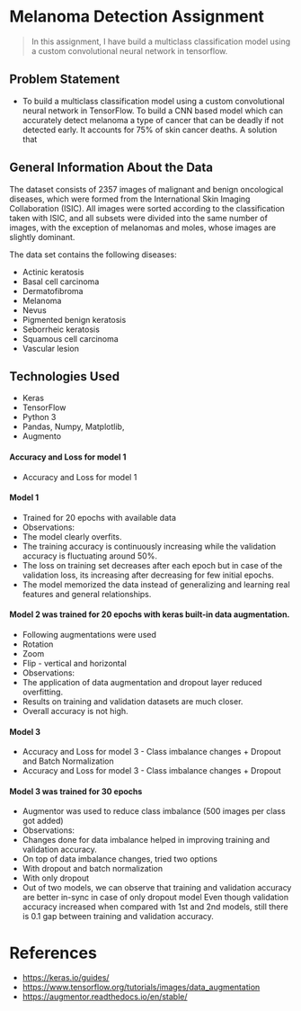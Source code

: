 # Melanoma Detection Assignment
> In this assignment, I have build a multiclass classification model using a custom convolutional neural network in tensorflow.



## Problem Statement
* To build a multiclass classification model using a custom convolutional neural network in TensorFlow. To build a CNN based model which can accurately detect melanoma a type of cancer that can be deadly if not detected early. It accounts for 75% of skin cancer deaths. A solution that 
<!-- You can include any other section that is pertinent to your problem -->

## General Information About the Data
The dataset consists of 2357 images of malignant and benign oncological diseases, which were formed from the International Skin Imaging Collaboration (ISIC). All images were sorted according to the classification taken with ISIC, and all subsets were divided into the same number of images, with the exception of melanomas and moles, whose images are slightly dominant.

The data set contains the following diseases:

- Actinic keratosis
- Basal cell carcinoma
- Dermatofibroma
- Melanoma
- Nevus
- Pigmented benign keratosis
- Seborrheic keratosis
- Squamous cell carcinoma
- Vascular lesion

<!-- You don't have to answer all the questions - just the ones relevant to your project. -->

## Technologies Used
- Keras
- TensorFlow
- Python 3
- Pandas, Numpy, Matplotlib,
- Augmento

<!-- As the libraries versions keep on changing, it is recommended to mention the version of library used in this project -->

#### Accuracy and Loss for model 1
- Accuracy and Loss for model 1

#### Model 1 
- Trained for 20 epochs with available data
- Observations:
- The model clearly overfits.
- The training accuracy is continuously increasing while the validation accuracy is fluctuating around 50%.
- The loss on training set decreases after each epoch but in case of the validation loss, its increasing after decreasing for few initial epochs.
- The model memorized the data instead of generalizing and learning real features and general relationships.


#### Model 2 was trained for 20 epochs with keras built-in data augmentation.
- Following augmentations were used
- Rotation
- Zoom
- Flip - vertical and horizontal
- Observations:
- The application of data augmentation and dropout layer reduced overfitting.
- Results on training and validation datasets are much closer.
- Overall accuracy is not high.

#### Model 3
- Accuracy and Loss for model 3 - Class imbalance changes + Dropout and Batch Normalization
- Accuracy and Loss for model 3 - Class imbalance changes + Dropout


#### Model 3 was trained for 30 epochs
- Augmentor was used to reduce class imbalance (500 images per class got added)
- Observations:
- Changes done for data imbalance helped in improving training and validation accuracy.
- On top of data imbalance changes, tried two options
- With dropout and batch normalization
- With only dropout
- Out of two models, we can observe that training and validation accuracy are better in-sync in case of only dropout model
Even though validation accuracy increased when compared with 1st and 2nd models, still there is 0.1 gap between training and validation accuracy.


# References
- https://keras.io/guides/
- https://www.tensorflow.org/tutorials/images/data_augmentation
- https://augmentor.readthedocs.io/en/stable/





<!-- Optional -->
<!-- ## License -->
<!-- This project is open source and available under the [... License](). -->

<!-- You don't have to include all sections - just the one's relevant to your project -->
